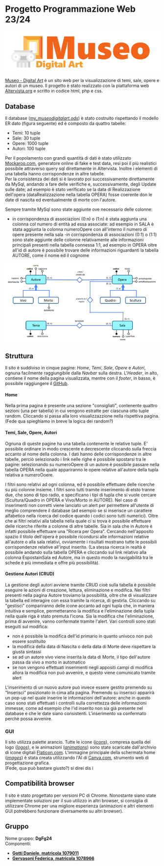 # Progetto Programmazione Web 23/24
![logo](https://github.com/DanieleGotti/MUSEO_Digital_Art/blob/main/img/logos/logo.png)

[Museo - Digital Art](https://museodigitalart.altervista.org) è un sito web per la visualizzazione di temi, sale, opere e autori di un museo.
Il progetto è stato realizzato con la piattaforma web [Altervista.org](https://it.altervista.org) e scritto in codice html, php e css.

## Database
Il database ([_my_museodigitalart.ods_](https://github.com/DanieleGotti/MUSEO_Digital_Art/blob/main/database/my_museodigitalart.ods)) è stato costruito rispettando il modello ER dato (figura seguente) ed è composto da quattro tabelle:
- Temi: 10 tuple
- Sale: 30 tuple
- Opere: 1000 tuple
- Autori: 100 tuple

Per il popolamento con grandi quantità di dati è stato utilizzato [Mockaroo.com](https://www.mockaroo.com), generatore online di fake e test data, resi poi il più realistici possibile attraverso query sql direttamente in Altervista. Inoltre i elementi di una tabella hanno corrispondenze in altre tabelle.
\
Per la consistenza dei dati si è lavorato poi successivamente direttamente da MySql, andando a fare delle verifiche e, successivamente, degli Update sulle date; ad esempio è stato verificato se la data di Realizzazione dell'opera (dataRealizzazione nella tabella OPERA) fosse coerente don le date di nascita ed eventualmente di morte con l'autore.

Sempre tramite MySql sono state aggiunte ove necessario delle colonne:
- in corrispondenza di associazioni (0:n) o (1:n) è stata aggiunta una colonna col numero di entità ad essa associate: ad esempio in SALA è stata aggiunta la colonna numeroOpere con all'interno il numero di opere presente nella sala
-in corrispondenza di associazioni (0:1) o (1:1) sono state aggiunte delle colonne relativamente alle informazioni principali presenti nella tabella connessa 1:1, ad esempio in OPERA oltre all'id di autore è possibile trovare delle informazioni riguardanti la tabella AUTORE, come il nome ed il cognome

![Fig. 1: ER](https://github.com/DanieleGotti/MUSEO_Digital_Art/blob/main/img/models/ER.png)  

## Struttura
Il sito è suddiviso in cinque pagine: _Home_, _Temi_, _Sale_, _Opere_ e _Autori_, ognuna facilmente raggiungibile dalla _Navbar_ sulla destra. 
L'_Header_, in alto, contiene il nome della pagina visualizzata, mentre con il _footer_, in basso, è possibile raggiungere il [GitHub](https://github.com/DanieleGotti/MUSEO_Digital_Art).

#### Home 
Nella prima pagina è presente una sezione "consigliati", contenente quattro sezioni (una per tabella) in cui vengono estratte per ciascuna otto tuple random. 
Cliccando si passa alla loro visualizzazzione nella rispettiva pagina. 
\
(Fede qua spieghiamo in breve la logica dei random?)

#### Temi, Sale, Opere, Autori
Ognuna di queste pagine ha una tabella contenente le relative tuple. E' possibile ordinare in modo crescente e decrescente cliccando sulla freccia accanto al nome della colonna. I dati hanno delle corrispondenze in altre tabelle, perciò selezionado i link nelle righe è possibile spostarsi tra le pagine: selezionando su numeroOpere di un autore è possibile passare nella tabella OPERA nella quale appariranno le opere relative all'autore della tupla relativa a numeroOoere.

I filtri sono relativi ad ogni colonna, ed è possibile effettuare delle ricerche su più colonne insieme. I filtri sono tutti tramite inserimento di etsto tranne due, che sono di tipo radio, e specificano i tipi di tupla che si vuole cercare (Scultura/Quadro in OPERA e Vivo/Morto in AUTORE).
Nel caso di inserimenti non corretti viene lanciato un alert per permettere all'utente di meglio comprendere il database (ad esempio se si inserisce un carattere alfabetico nella ricerca del codice quando i codici sono tutti numerici).
Oltre che ai filtri relativi alla tabella nella quale ci si trova è possibile effettuare delle ricerche riferite a colonne di altre tabelle. Sia in sala che in Autore è infatti possibile effettuare una "Ricera per Opera". Cercando nell'apposito spazio il titolo dell'opera è possibile ricondursi alle informazioni relative all'autore o alla sala relativi, ovviamente i risultati mostrano tutte le possibili corrispondenze relative all'input inserito. (La stessa ricerca in realtà è possibile andando sulla tabella OPERA e cliccando sul link relativo alla colonna EspostainSala ed Autore,  ma in questo modo la navigabilità tra le schede è più immediata e offre più possibilità).

#### Gestione Autori (CRUD)
La gestione degli autori avviene tramite CRUD cioè sulla tabella è possibile eseguire le azioni di creazione, lettura, eliminazione e modifica.
Nei filtri presenti nella pagina Autore troviamo la possibilità, oltre che di visualizzare la tabella ed interagire con essa tramite la ricerca, di gestirla. Cliccando su "gestisci" compariranno delle icone accanto ad ogni tupla che, in maniera intuitiva e semplice, permetteranno la modifica e l'eliminazione della tupla nella quale riga è stato premuta l'icona. 
Sia la modifica che l'eliminazione, prima di avvenire, vanno confermate tramite l'alert.
Vari controlli sono stati eseguiti sul modifica:
- non è possibile la modifica dell'id primario in quanto univoco non può essere sostituito
- la modifica della data di Nascita o della data di Morte deve rispettare la giusta sintassi
- se ad un autore vivo viene inserita la data di Morte, il tipo dell'autore passa da vivo a morto in automatico
- se non vengono effettuati inserimenti negli appositi campi di modifica allora la modifica non può avvenire, e questo viene comunicato tramite alert

L'inserimento di un nuovo autore può invece essere gestito premendo su "Inserisci" posizionato in cima alla pagina. 
Premendo su inserisci apparirà un pop-up nel quale inserire le informazioni dell'autore: anche in questo caso sono stati effettuati i controlli sulla correttezza delle informazioni immesse, come ad esempio che l'id inserito non sia già presente nel database e che le date siano consistenti. L'inserimento va confermato perchè possa avvenire. 

### GUI
Il sito utilizza palette arancio. Tutte le icone ([_icons_](https://github.com/DanieleGotti/MUSEO_Digital_Art/blob/main/img/icons)), compresa quella del logo ([_logos_](https://github.com/DanieleGotti/MUSEO_Digital_Art/blob/main/img/logos)), e le animazioni ([_animations_](https://github.com/DanieleGotti/MUSEO_Digital_Art/blob/main/img/animations)) sono state scaricate dall'archivio di icone digitali [Flaticon.com](https://www.flaticon.com/).
L'immagine principale della schermata home ([_images_](https://github.com/DanieleGotti/MUSEO_Digital_Art/blob/main/img/images)) è stata creata utilizzando l'AI di [Canva.com](https://www.canva.com/it_it/generatore-immagini-ai/), strumento web di progettazione grafica.
\
(Fede, qua può bastare giusto?) si direi dis i

## Compatibilità browser
Il sito è stato progettato per versioni PC di Chrome. Nonostante siano state implementate soluzioni per il suo utilizzo in altri browser, si consiglia di utilizzare Chrome per una migliore esperienza (animazioni e altri elementi GUI potrebbero funzionare diversamente su altri browser).

## Gruppo
Nome gruppo: __DgFg24__ \
Componenti:
- [__Gotti Daniele, matricola 1079011__](https://github.com/DanieleGotti)
- [__Gervasoni Federica, matricola 1078966__](https://github.com/fgervasoni7)


